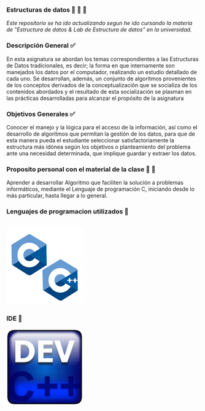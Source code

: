 ### Estructuras de datos  :date: :pushpin: :book: 
_Este repositorio se ha ido actualizando segun he ido cursando la materia de "Estructura de datos & Lab de Estructura de datos" en la universidad._


###  Descripción General :white_check_mark:

En esta asignatura se abordan los temas correspondientes a las Estructuras de Datos tradicionales, es decir; la forma en que internamente son manejados los datos por el computador, realizando un estudio detallado de cada uno. Se desarrollan, además, un conjunto de algoritmos  provenientes de los conceptos derivados de la conceptualización que se socializa de los contenidos abordados y el resultado de esta socialización se plasman en las prácticas desarrolladas para alcanzar el propósito de la asignatura

###  Objetivos Generales :white_check_mark:
 Conocer el manejo y la lógica para el acceso de la información,  así como el desarrollo de  algoritmos que permitan la gestión de los datos, para que de esta manera pueda el estudiante seleccionar satisfactoriamente la estructura más idónea según los objetivos o planteamiento del problema ante una necesidad  determinada, que implique guardar y extraer los datos.

 ###  Proposito personal con el material de la clase :open_book: :pushpin:
 Aprender a desarrollar Algoritmo que faciliten la solución a problemas informáticos, mediante el Lenguaje de programación C, iniciando desde lo más particular, hasta llegar a lo general.


 ### Lenguajes de programacion utilizados :pushpin: 
 <br>
 <img src="./img/c.png" with="50%" heigh="50%">
<br>

### IDE :pushpin:

 <img src="./img/dev.jpg" with="50%" heigh="50%" alt="Dev-C++ ">
<br>
